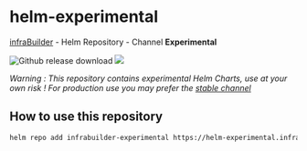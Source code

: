 # helm-experimental

[infraBuilder](https://infrabuilder.com) - Helm Repository - Channel **Experimental**

![Github release download](https://img.shields.io/github/downloads/infraBuilder/helm-experimental/total?style=flat) ![](https://img.shields.io/badge/channel-experimental-red?style=flat)

*Warning : This repository contains experimental Helm Charts, use at your own risk ! For production use you may prefer the [stable channel](https://github.com/InfraBuilder/helm-stable)*

## How to use this repository

```bash
helm repo add infrabuilder-experimental https://helm-experimental.infrabuilder.com
```

